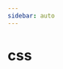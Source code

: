 ```yaml
---
sidebar: auto
---
```

# css
<template>
  <div>
    既然没有“一下子”的奇迹，那就打破你自己的记录，不断刷新自己与苦难交锋次数，只要尚有一口气，就要抗争到底。其实后来你会发现正因为自己的一点点坚持，成就了自我，局势就会另有不同。
  </div>
</template>